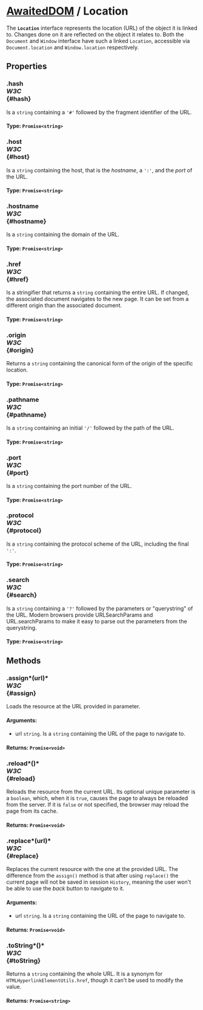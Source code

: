 # [AwaitedDOM](/docs/basic-interfaces/awaited-dom) <span>/</span> Location

<div class='overview'>The <strong><code>Location</code></strong> interface represents the location (URL) of the object it is linked to. Changes done on it are reflected on the object it relates to. Both the <code>Document</code> and <code>Window</code> interface have such a linked <code>Location</code>, accessible via <code>Document.location</code> and <code>Window.location</code> respectively.</div>

## Properties

### .hash <div class="specs"><i>W3C</i></div> {#hash}

Is a `string` containing a <code>'#'</code> followed by the fragment identifier of the URL.

#### **Type**: `Promise<string>`

### .host <div class="specs"><i>W3C</i></div> {#host}

Is a `string` containing the host, that is the <em>hostname</em>, a <code>':'</code>, and the <em>port</em> of the URL.

#### **Type**: `Promise<string>`

### .hostname <div class="specs"><i>W3C</i></div> {#hostname}

Is a `string` containing the domain of the URL.

#### **Type**: `Promise<string>`

### .href <div class="specs"><i>W3C</i></div> {#href}

Is a stringifier that returns a `string` containing the entire URL. If changed, the associated document navigates to the new page. It can be set from a different origin than the associated document.

#### **Type**: `Promise<string>`

### .origin <div class="specs"><i>W3C</i></div> {#origin}

Returns a `string` containing the canonical form of the origin of the specific location.

#### **Type**: `Promise<string>`

### .pathname <div class="specs"><i>W3C</i></div> {#pathname}

Is a `string` containing an initial <code>'/'</code> followed by the path of the URL.

#### **Type**: `Promise<string>`

### .port <div class="specs"><i>W3C</i></div> {#port}

Is a `string` containing the port number of the URL.

#### **Type**: `Promise<string>`

### .protocol <div class="specs"><i>W3C</i></div> {#protocol}

Is a `string` containing the protocol scheme of the URL, including the final <code>':'</code>.

#### **Type**: `Promise<string>`

### .search <div class="specs"><i>W3C</i></div> {#search}

Is a `string` containing a <code>'?'</code> followed by the parameters or "querystring" of the URL. Modern browsers provide URLSearchParams and URL.searchParams to make it easy to parse out the parameters from the querystring.

#### **Type**: `Promise<string>`

## Methods

### .assign*(url)* <div class="specs"><i>W3C</i></div> {#assign}

Loads the resource at the URL provided in parameter.

#### **Arguments**:


 - url `string`. Is a `string` containing the URL of the page to navigate to.

#### **Returns**: `Promise<void>`

### .reload*()* <div class="specs"><i>W3C</i></div> {#reload}

Reloads the resource from the current URL. Its optional unique parameter is a `boolean`, which, when it is <code>true</code>, causes the page to always be reloaded from the server. If it is <code>false</code> or not specified, the browser may reload the page from its cache.

#### **Returns**: `Promise<void>`

### .replace*(url)* <div class="specs"><i>W3C</i></div> {#replace}

Replaces the current resource with the one at the provided URL. The difference from the <code>assign()</code> method is that after using <code>replace()</code> the current page will not be saved in session <code>History</code>, meaning the user won't be able to use the <em>back</em> button to navigate to it.

#### **Arguments**:


 - url `string`. Is a `string` containing the URL of the page to navigate to.

#### **Returns**: `Promise<void>`

### .toString*()* <div class="specs"><i>W3C</i></div> {#toString}

Returns a `string` containing the whole URL. It is a synonym for <code>HTMLHyperlinkElementUtils.href</code>, though it can't be used to modify the value.

#### **Returns**: `Promise<string>`
